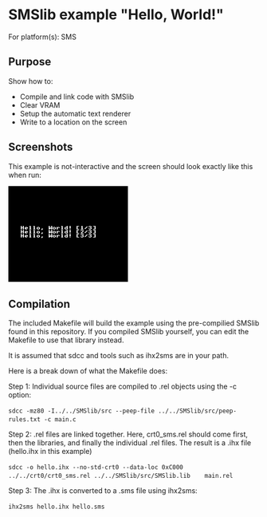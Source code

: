 # SMSlib example "Hello, World!"

For platform(s): SMS

## Purpose

Show how to:
 - Compile and link code with SMSlib
 - Clear VRAM
 - Setup the automatic text renderer
 - Write to a location on the screen

## Screenshots

This example is not-interactive and the screen should look exactly like
this when run:

![Expected result](screenshots/hello.png)

## Compilation

The included Makefile will build the example using the pre-compilied SMSlib found in
this repository. If you compiled SMSlib yourself, you can edit the Makefile to use
that library instead.

It is assumed that sdcc and tools such as ihx2sms are in your path.

Here is a break down of what the Makefile does:

Step 1: Individual source files are compiled to .rel objects using the -c option:

`sdcc -mz80 -I../../SMSlib/src --peep-file ../../SMSlib/src/peep-rules.txt -c main.c`

Step 2: .rel files are linked together. Here, crt0_sms.rel should come first, then the libraries, and finally
the individual .rel files. The result is a .ihx file (hello.ihx in this example)

`sdcc -o hello.ihx --no-std-crt0 --data-loc 0xC000 ../../crt0/crt0_sms.rel ../../SMSlib/src/SMSlib.lib    main.rel`

Step 3: The .ihx is converted to a .sms file using ihx2sms:

`ihx2sms hello.ihx hello.sms`

